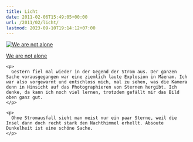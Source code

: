 ```yaml
---
title: Licht
date: 2011-02-06T15:49:05+00:00
url: /2011/02/licht/
lastmod: 2023-09-10T19:14:12+07:00
---
```

<div class="media image">
  <a href="http://www.flickr.com/photos/schreibblogade/5423849913/" title="We are not alone"><img src="//farm6.static.flickr.com/5100/5423849913_91958379d0_z.jpg" alt="We are not alone" /></p>

  <p>
    We are not alone
  </p>

  <p>
    </a></div>

    <p>
      Gestern fiel mal wieder in der Gegend der Strom aus. Der ganzen Sache vorausgegangen war eine ziemlich laute Explosion in Maenam. Ich war also vorgewarnt und entschloss mich, mal zu sehen, was die Kamera denn in Hinsicht auf das Photographieren von Sternen hergibt. Ich denke, da kann ich noch viel lernen, trotzdem gefällt mir das Bild oben ganz gut.
    </p>

    <p>
      Ohne Stromausfall sieht man meist nur ein paar Sterne, weil die Insel dann doch recht stark den Nachthimmel erhellt. Absoute Dunkelheit ist eine schöne Sache.
    </p>
